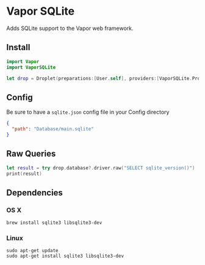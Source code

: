 # Vapor SQLite 

Adds SQLite support to the Vapor web framework.

## Install

```swift
import Vapor
import VaporSQLite

let drop = Droplet(preparations:[User.self], providers:[VaporSQLite.Provider.self])
```

## Config
Be sure to have a `sqlite.json` config file in your Config directory
```json
{
  "path": "Database/main.sqlite"
}
```


## Raw Queries

```swift
let result = try drop.database?.driver.raw("SELECT sqlite_version()")
print(result)
```

## Dependencies

### OS X

```shell
brew install sqlite3 libsqlite3-dev
```

### Linux

```shell
sudo apt-get update
sudo apt-get install sqlite3 libsqlite3-dev
```
